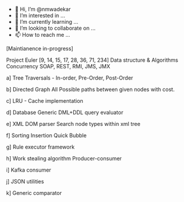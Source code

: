 - 👋 Hi, I’m @nmwadekar
- 👀 I’m interested in ...
- 🌱 I’m currently learning ...
- 💞️ I’m looking to collaborate on ...
- 📫 How to reach me ...

[Maintianence in-progress]

Project Euler [9, 14, 15, 17, 28, 36, 71, 234] Data structure & Algorithms Concurrency SOAP, REST, RMI, JMS, JMX

a] Tree Traversals - In-order, Pre-Order, Post-Order

b] Directed Graph All Possible paths between given nodes with cost.

c] LRU - Cache implementation

d] Database Generic DML+DDL query evaluator

e] XML DOM parser
Search node types within xml tree

f] Sorting Insertion Quick Bubble

g] Rule executor framework

h] Work stealing algorithm Producer-consumer

i] Kafka consumer

j] JSON utilities

k] Generic comparator

<!---
nmwadekar/nmwadekar is a ✨ special ✨ repository because its `README.md` (this file) appears on your GitHub profile.
You can click the Preview link to take a look at your changes.
--->

